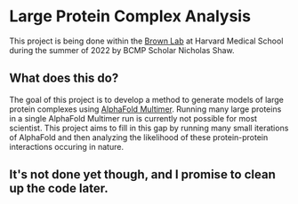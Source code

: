 # Large Protein Complex Analysis
This project is being done within the [Brown Lab](https://brown.hms.harvard.edu/) at Harvard Medical School during the summer of 2022 by BCMP Scholar Nicholas Shaw.
## What does this do?
The goal of this project is to develop a method to generate models of large protein complexes using [AlphaFold Multimer](https://github.com/deepmind/alphafold). Running many large proteins in a single AlphaFold Multimer run is currently not possible for most scientist. This project aims to fill in this gap by running many small iterations of AlphaFold and then analyzing the likelihood of these protein-protein interactions occuring in nature.
## It's not done yet though, and I promise to clean up the code later.